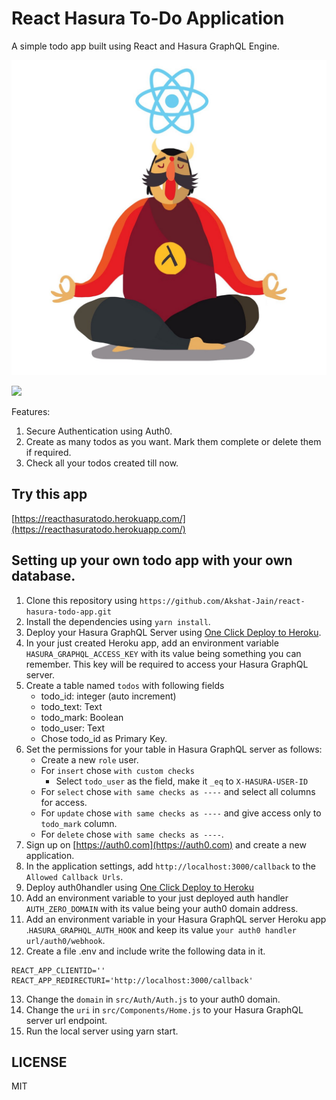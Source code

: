# React Hasura To-Do Application

A simple todo app built using React and Hasura GraphQL Engine.

![](./src/assets/readme.jpeg)

![](https://img.shields.io/badge/Language-JavaScript-brightgreen.svg)

Features:
1. Secure Authentication using Auth0.
2. Create as many todos as you want. Mark them complete or delete them if required.
3. Check all your todos created till now.

## Try this app 
[https://reacthasuratodo.herokuapp.com/](https://reacthasuratodo.herokuapp.com/)

## Setting up your own todo app with your own database.
1. Clone this repository using `https://github.com/Akshat-Jain/react-hasura-todo-app.git`
2. Install the dependencies using `yarn install`.
3. Deploy your Hasura GraphQL Server using [One Click Deploy to Heroku](https://heroku.com/deploy?template=https://github.com/hasura/graphql-engine-heroku).
4. In your just created Heroku app, add an environment variable `HASURA_GRAPHQL_ACCESS_KEY` with its value being something you can remember. This key will be required to access your Hasura GraphQL server.
5. Create a table named `todos` with following fields
    - todo_id: integer (auto increment)
    - todo_text: Text
    - todo_mark: Boolean
    - todo_user: Text
    - Chose todo_id as Primary Key.
6. Set the permissions for your table in Hasura GraphQL server as follows:
    - Create a new `role` user.
    - For `insert` chose `with custom checks`
        - Select `todo_user` as the field, make it `_eq` to `X-HASURA-USER-ID`
    - For `select` chose `with same checks as ----` and select all columns for access.
    - For `update` chose `with same checks as ----` and give access only to `todo_mark` column.
    - For `delete` chose `with same checks as ----`.
7. Sign up on [https://auth0.com](https://auth0.com) and create a new application.
8. In the application settings, add `http://localhost:3000/callback` to the `Allowed Callback Urls`.
9. Deploy auth0handler using [One Click Deploy to Heroku](https://heroku.com/deploy?template=https://github.com/hasura/sample-auth-webhook)
10. Add an environment variable to your just deployed auth handler `AUTH_ZERO_DOMAIN` with its value being your auth0 domain address.
11. Add an environment variable in your Hasura GraphQL server Heroku app .`HASURA_GRAPHQL_AUTH_HOOK` and keep its value `your auth0 handler url/auth0/webhook`.
12. Create a file .env and include write the following data in it.
```
REACT_APP_CLIENTID=''
REACT_APP_REDIRECTURI='http://localhost:3000/callback'
```
13. Change the `domain` in `src/Auth/Auth.js` to your auth0 domain.
14. Change the `uri` in `src/Components/Home.js` to your Hasura GraphQL server url endpoint.
15. Run the local server using yarn start.

## LICENSE
MIT
